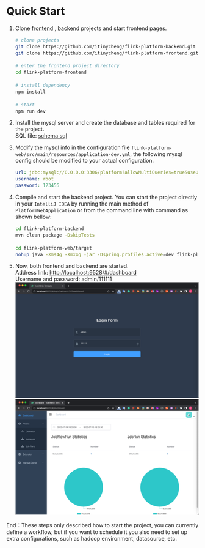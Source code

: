 # Quick Start

1. Clone [frontend](https://github.com/itinycheng/flink-platform-frontend)
   , [backend](https://github.com/itinycheng/flink-platform-backend) projects and start frontend
   pages.

   ```bash
   # clone projects
   git clone https://github.com/itinycheng/flink-platform-backend.git
   git clone https://github.com/itinycheng/flink-platform-frontend.git

   # enter the frontend project directory
   cd flink-platform-frontend

   # install dependency
   npm install

   # start
   npm run dev
   ```

2. Install the mysql server and create the database and tables required for the project.  
   SQL file: [schema.sql](sql/schema.sql)

3. Modify the mysql info in the configuration
   file `flink-platform-web/src/main/resources/application-dev.yml`, the
   following mysql config should be modified to your actual configuration.

   ```yaml
   url: jdbc:mysql://0.0.0.0:3306/platform?allowMultiQueries=true&useUnicode=true&characterEncoding=UTF-8
   username: root
   password: 123456
   ```

4. Compile and start the backend project.
   You can start the project directly in your `IntelliJ IDEA` by running the main method
   of `PlatformWebApplication` or from the command line with command as shown bellow:

   ```bash
   cd flink-platform-backend
   mvn clean package -DskipTests

   cd flink-platform-web/target
   nohup java -Xms4g -Xmx4g -jar -Dspring.profiles.active=dev flink-platform-web-0.0.1.jar >/dev/null 2>&1 &
   ```

5. Now, both frontend and backend are started.  
   Address link: [http://localhost:9528/#/dashboard](http://localhost:9528/#/dashboard)  
   Username and password: admin/111111
   ![login](img/login.png)
   ![login](img/dashboard.png)

End：These steps only described how to start the project, you can currently define a workflow, but if
you want to schedule it you also need to set up extra configurations, such as hadoop environment,
datasource, etc.
